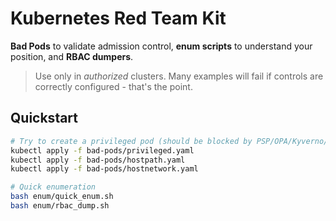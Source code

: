 # Kubernetes Red Team Kit

**Bad Pods** to validate admission control, **enum scripts** to understand your position, and **RBAC dumpers**.

> Use only in *authorized* clusters. Many examples will fail if controls are correctly configured - that's the point.

## Quickstart
```bash
# Try to create a privileged pod (should be blocked by PSP/OPA/Kyverno/PSA)
kubectl apply -f bad-pods/privileged.yaml
kubectl apply -f bad-pods/hostpath.yaml
kubectl apply -f bad-pods/hostnetwork.yaml

# Quick enumeration
bash enum/quick_enum.sh
bash enum/rbac_dump.sh
```
